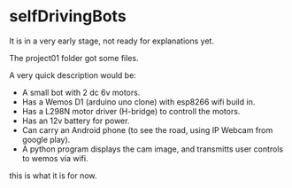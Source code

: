 # selfDrivingBots

It is in a very early stage, not ready for explanations yet.

The project01 folder got some files.

A very quick description would be:

- A small bot with 2 dc 6v motors.
- Has a Wemos D1 (arduino uno clone) with esp8266 wifi build in.
- Has a L298N motor driver (H-bridge) to controll the motors.
- Has an 12v battery for power.
- Can carry an Android phone (to see the road, using IP Webcam from google play).
- A python program displays the cam image, and transmitts user controls to wemos via wifi.

this is what it is for now.
